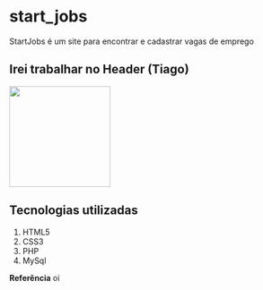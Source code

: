 # start_jobs
StartJobs é um site para encontrar e cadastrar vagas de emprego
## Irei trabalhar no Header (Tiago)


<img height="180em" src="https://github-readme-stats.vercel.app/api?username=alfabar&show_icons=true&hide_border=true&&count_private=true&include_all_commits=true" />

## Tecnologias utilizadas
1. HTML5
2. CSS3
3. PHP
4. MySql

**Referência**
oi